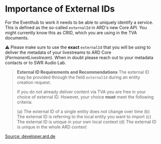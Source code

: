 # Importance of External IDs

For the Eventhub to work it needs to be able to uniquely identify a service. This is defined as the so-called `externalId` in ARD's new Core API. You might currently know this as _CRID_, which you are using in the TVA documents.

⚠️ Please make sure to use the **exact** `externalId` that you will be using to deliver the metadata of your livestreams to ARD Core (_PermanentLivestream_). When in doubt please reach out to your metadata contacts or to SWR Audio Lab.

> **External ID Requirements and Recommendations**
> The external ID may be provided through the field `externalId` during an entity creation request.
>
> If you do not already deliver content via TVA you are free in your choice of external ID. However, your choice **must** meet the following criteria:
>
> (a) The external ID of a single entity does not change over time
> (b) The external ID is referring to the local entity you want to import
> (c) The external ID is unique in your own local context
> (d) The external ID is unique in the whole ARD context

[Source: developer.ard.de](https://developer.ard.de/core-api-v2-delivering-content#ExternalIDRequirementsRecommendations)
